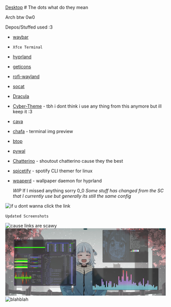 [Desktop](https://femboy.beauty/CvRJe) # The dots what do they mean


Arch btw 0w0

Depos/Stuffed used :3
- [waybar](https://github.com/Alexays/Waybar)
- `Xfce Terminal`
- [hyprland](https://github.com/hyprwm/Hyprland)
- [geticons](https://git.sr.ht/~zethra/geticons)
- [rofi-wayland](https://github.com/lbonn/rofi)
- [socat](http://www.dest-unreach.org/socat/)
- [Dracula](https://draculatheme.com/hyprland)
- [Cyber-Theme](https://github.com/taylor85345/cyber-hyprland-theme) - tbh i dont think i use any thing from this anymore but ill keep it :3
- [cava](https://github.com/karlstav/cava)
- [chafa](https://hpjansson.org/chafa/) - terminal img preview
- [btop](https://github.com/aristocratos/btop)
- [pywal](https://github.com/dylanaraps/pywal)
- [Chatterino](https://github.com/SevenTV/chatterino7/releases) - shoutout chatterino cause they the best
- [spicetify](https://github.com/spicetify/spicetify-cli) - spotify CLI themer for linux
- [wpaperd](https://github.com/danyspin97/wpaperd) - wallpaper daemon for hyprland

  *WIP* If I missed anything sorry 0_0 *Some stuff has changed from the SC that I currently use but generally its still the same config*

 ![if u dont wanna click the link](https://github.com/mrEtac/thedots/blob/main/screenshot/2024-04-01-063413_hyprshot.png)


`Updated Screenshots`

![cause links are scawy](https://github.com/mrEtac/thedots/blob/main/screenshot/2024-04-26-065111_hyprshot.png)
![cause links are scawy2](https://github.com/mrEtac/thedots/blob/main/screenshot/2024-04-26-070731_hyprshot.png)
![blahblah](https://github.com/mrEtac/thedots/blob/main/screenshot/2024-04-26-142942_hyprshot.png)
